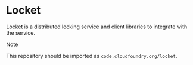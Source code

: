 # Locket

Locket is a distributed locking service and client libraries to integrate
with the service.

> [!NOTE]
>
> This repository should be imported as `code.cloudfoundry.org/locket`.
